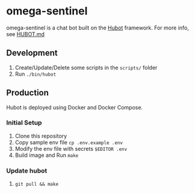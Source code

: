 # omega-sentinel

omega-sentinel is a chat bot built on the [Hubot](https://hubot.github.com/) framework. For more info, see [HUBOT.md](HUBOT.md)

## Development

1. Create/Update/Delete some scripts in the `scripts/` folder
1. Run `./bin/hubot`

## Production

Hubot is deployed using Docker and Docker Compose.

### Initial Setup
1. Clone this repository
1. Copy sample env file `cp .env.example .env`
1. Modify the env file with secrets `$EDITOR .env`
1. Build image and Run `make`

### Update hubot
1. `git pull && make`

